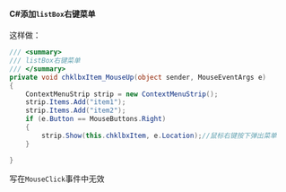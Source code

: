 #### C#添加`listBox`右键菜单

这样做：

```c#
/// <summary>
/// listBox右键菜单
/// </summary>
private void chklbxItem_MouseUp(object sender, MouseEventArgs e)
{
    ContextMenuStrip strip = new ContextMenuStrip();
    strip.Items.Add("item1");
    strip.Items.Add("item2");
    if (e.Button == MouseButtons.Right)
    {
    	strip.Show(this.chklbxItem, e.Location);//鼠标右键按下弹出菜单
    }

}

```

写在`MouseClick`事件中无效